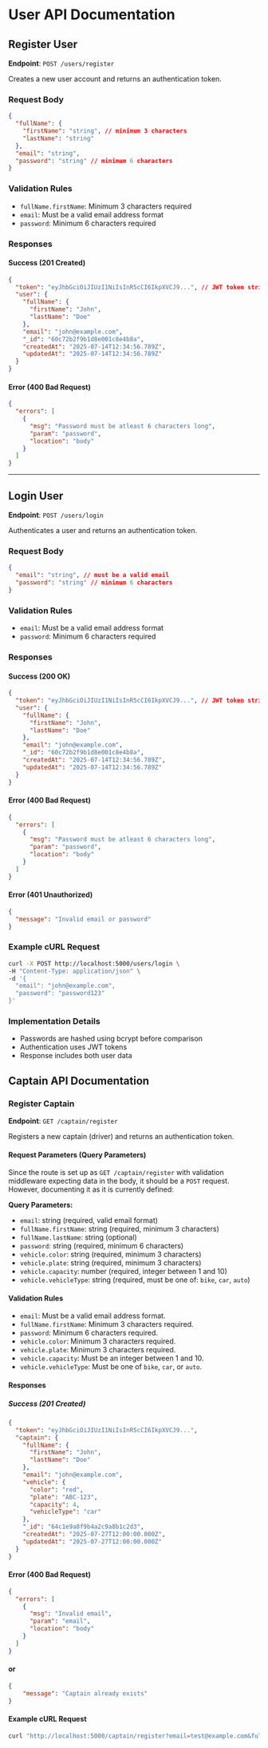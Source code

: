 # User API Documentation

## Register User
**Endpoint**: `POST /users/register`

Creates a new user account and returns an authentication token.

### Request Body
```json
{
  "fullName": {
    "firstName": "string", // minimum 3 characters
    "lastName": "string"
  },
  "email": "string",
  "password": "string" // minimum 6 characters
}
```

### Validation Rules
- `fullName.firstName`: Minimum 3 characters required
- `email`: Must be a valid email address format
- `password`: Minimum 6 characters required

### Responses

#### Success (201 Created)
```json
{
  "token": "eyJhbGciOiJIUzI1NiIsInR5cCI6IkpXVCJ9...", // JWT token string
  "user": {
    "fullName": {
      "firstName": "John",
      "lastName": "Doe"
    },
    "email": "john@example.com",
    "_id": "60c72b2f9b1d8e001c8e4b8a",
    "createdAt": "2025-07-14T12:34:56.789Z",
    "updatedAt": "2025-07-14T12:34:56.789Z"
  }
}
```

#### Error (400 Bad Request)
```json
{
  "errors": [
    {
      "msg": "Password must be atleast 6 characters long",
      "param": "password",
      "location": "body"
    }
  ]
}
```

---

## Login User
**Endpoint**: `POST /users/login`

Authenticates a user and returns an authentication token.

### Request Body
```json
{
  "email": "string", // must be a valid email
  "password": "string" // minimum 6 characters
}
```

### Validation Rules
- `email`: Must be a valid email address format
- `password`: Minimum 6 characters required

### Responses

#### Success (200 OK)
```json
{
  "token": "eyJhbGciOiJIUzI1NiIsInR5cCI6IkpXVCJ9...", // JWT token string
  "user": {
    "fullName": {
      "firstName": "John",
      "lastName": "Doe"
    },
    "email": "john@example.com",
    "_id": "60c72b2f9b1d8e001c8e4b8a",
    "createdAt": "2025-07-14T12:34:56.789Z",
    "updatedAt": "2025-07-14T12:34:56.789Z"
  }
}
```

#### Error (400 Bad Request)
```json
{
  "errors": [
    {
      "msg": "Password must be atleast 6 characters long",
      "param": "password",
      "location": "body"
    }
  ]
}
```

#### Error (401 Unauthorized)
```json
{
  "message": "Invalid email or password"
}
```

### Example cURL Request
```bash
curl -X POST http://localhost:5000/users/login \
-H "Content-Type: application/json" \
-d '{
  "email": "john@example.com",
  "password": "password123"
}'
```

### Implementation Details
- Passwords are hashed using bcrypt before comparison
- Authentication uses JWT tokens
- Response includes both user data


## Captain API Documentation

### Register Captain
**Endpoint**: `GET /captain/register`

Registers a new captain (driver) and returns an authentication token.

#### Request Parameters (Query Parameters)
Since the route is set up as `GET /captain/register` with validation middleware expecting data in the body, it should be a `POST` request. However, documenting it as it is currently defined:



**Query Parameters:**
*   `email`: string (required, valid email format)
*   `fullName.firstName`: string (required, minimum 3 characters)
*   `fullName.lastName`: string (optional)
*   `password`: string (required, minimum 6 characters)
*   `vehicle.color`: string (required, minimum 3 characters)
*   `vehicle.plate`: string (required, minimum 3 characters)
*   `vehicle.capacity`: number (required, integer between 1 and 10)
*   `vehicle.vehicleType`: string (required, must be one of: `bike`, `car`, `auto`)

#### Validation Rules

*   `email`: Must be a valid email address format.
*   `fullName.firstName`: Minimum 3 characters required.
*   `password`: Minimum 6 characters required.
*   `vehicle.color`: Minimum 3 characters required.
*   `vehicle.plate`: Minimum 3 characters required.
*   `vehicle.capacity`: Must be an integer between 1 and 10.
*   `vehicle.vehicleType`: Must be one of `bike`, `car`, or `auto`.

#### Responses

##### Success (201 Created)

```json
{
  "token": "eyJhbGciOiJIUzI1NiIsInR5cCI6IkpXVCJ9...",
  "captain": {
    "fullName": {
      "firstName": "John",
      "lastName": "Doe"
    },
    "email": "john@example.com",
    "vehicle": {
      "color": "red",
      "plate": "ABC-123",
      "capacity": 4,
      "vehicleType": "car"
    },
    "_id": "64c1e9a8f9b4a2c9a8b1c2d3",
    "createdAt": "2025-07-27T12:00:00.000Z",
    "updatedAt": "2025-07-27T12:00:00.000Z"
  }
}
```
#### Error (400 Bad Request)
```json
{
  "errors": [
    {
      "msg": "Invalid email",
      "param": "email",
      "location": "body"
    }
  ]
}
```
#### or
```json
{
    "message": "Captain already exists"
}
```
#### Example cURL Request
```bash
curl "http://localhost:5000/captain/register?email=test@example.com&fullName.firstName=John&fullName.lastName=Doe&password=secure123&vehicle.color=red&vehicle.plate=XYZ-789&vehicle.capacity=4&vehicle.vehicleType=car"
```
